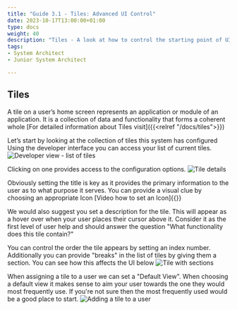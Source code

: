 ```yaml
---
title: "Guide 3.1 - Tiles: Advanced UI Control"
date: 2023-10-17T13:00:00+01:00
type: docs
weight: 40
description: "Tiles - A look at how to control the starting point of UI/UX across agileBase"
tags:
- System Architect
- Junior System Architect

---
```


## Tiles

A tile on a user’s home screen represents an application or module of an application. It is a collection of data and functionality that forms a coherent whole
[For detailed information about Tiles visit]({{<relref "/docs/tiles">}})

Let’s start by looking at the collection of tiles this system has configured
Using the developer interface you can access your list of current tiles.
![Developer view - list of tiles](/tile-list.png)

Clicking on one provides access to the configuration options.
![Tile details](/tile-individual-details.png)

Obviously setting the title is key as it provides the primary information to the user as to what purpose it serves.
You can provide a visual clue by choosing an appropriate Icon
[Video how to set an Icon]{{<youtube id="yfjLrL1xLN8">}}

We would also suggest you set a description for the tile.
This will appear as a hover over when your user places their cursor above it. Consider it as the first level of user help and should answer the question "What functionality does this tile contain?"

You can control the order the tile appears by setting an index number.
Additionally you can provide "breaks" in the list of tiles by giving them a section. You can see how this affects the UI below
![Tile with sections](/tile-with-sections.png)

When assigning a tile to a user we can set a "Default View".
When choosing a default view it makes sense to aim your user towards the one they would most
frequently use. If you're not sure then the most frequently used would be a good place to start.
![Adding a tile to a user](/adding-tile-to-user.png)

